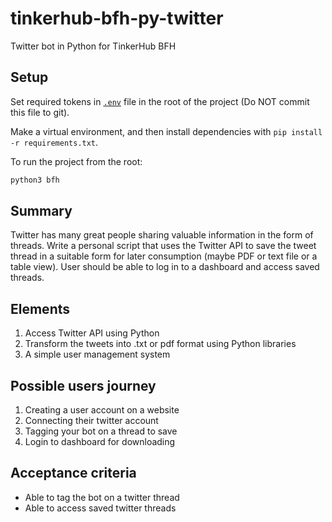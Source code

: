 # tinkerhub-bfh-py-twitter
Twitter bot in Python for TinkerHub BFH

## Setup

Set required tokens in [`.env`](./.env) file in the root of the project (Do NOT commit this file to git).

Make a virtual environment, and then install dependencies with
`pip install -r requirements.txt`.

To run the project from the root:

```bash
python3 bfh
```

## Summary

Twitter has many great people sharing valuable information in the form of
threads. Write a personal script that uses the Twitter API to save the tweet
thread in a suitable form for later consumption (maybe PDF or text file or a
table view). User should be able to log in to a dashboard and access saved
threads.

## Elements

1. Access Twitter API using Python
1. Transform the tweets into .txt or pdf format using Python libraries
1. A simple user management system

## Possible users journey

1. Creating a user account on a website
1. Connecting their twitter account
1. Tagging your bot on a thread to save
1. Login to dashboard for downloading

## Acceptance criteria

- Able to tag the bot on a twitter thread
- Able to access saved twitter threads
